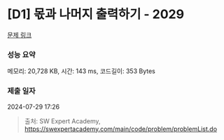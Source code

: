 # [D1] 몫과 나머지 출력하기 - 2029 

[문제 링크](https://swexpertacademy.com/main/code/problem/problemDetail.do?contestProbId=AV5QGNvKAtEDFAUq) 

### 성능 요약

메모리: 20,728 KB, 시간: 143 ms, 코드길이: 353 Bytes

### 제출 일자

2024-07-29 17:26



> 출처: SW Expert Academy, https://swexpertacademy.com/main/code/problem/problemList.do